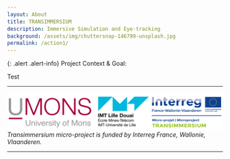 ```yaml
---
layout: About
title: TRANSIMMERSIUM
description: Immersive Simulation and Eye-tracking
background: /assets/img/chuttersnap-146799-unsplash.jpg
permalink: /action1/
---
```



{: .alert .alert-info}
Project Context & Goal:

Test

---

![Project partners](https://raw.githubusercontent.com/numediart/Transimmersium/main/assets/img/trans_partners.jpg)
_Transimmersium micro-project is funded by Interreg France, Wallonie, Vlaanderen._

---